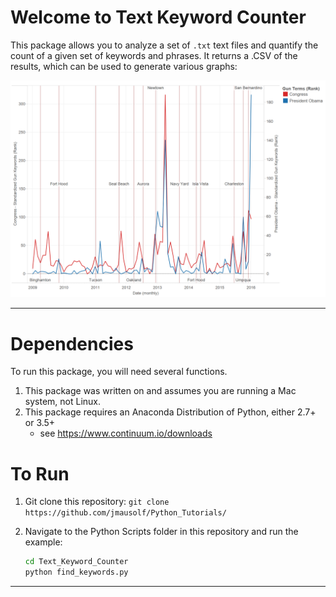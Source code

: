 

# Welcome to Text Keyword Counter

This package allows you to analyze a set of `.txt` text files and quantify the count of a given set of keywords and phrases. It returns a .CSV of the results, which can be used to generate various graphs:

![Discussion of Guns by President Obama and Congress, 2009-2016](presidential_congressional_discussion_of_guns.png)

---

# Dependencies

To run this package, you will need several functions.

1. This package was written on and assumes you are running a Mac system, not Linux.
2. This package requires an Anaconda Distribution of Python, either 2.7+ or 3.5+
	* see https://www.continuum.io/downloads


# To Run

1. Git clone this repository:
	```git clone https://github.com/jmausolf/Python_Tutorials/```

2. Navigate to the Python Scripts folder in this repository and run the example:

	```bash
	cd Text_Keyword_Counter
	python find_keywords.py
	```

---
